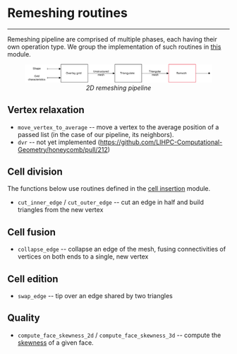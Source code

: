 # Remeshing routines

---

Remeshing pipeline are comprised of multiple phases, each having their own operation type. We group the implementation
of such routines in [this](../../honeycomb_kernels/remeshing/index.html) module.

<figure style="text-align:center">
    <img src="../images/remesh.svg" alt="2D remeshing pipeline" />
    <figcaption><i>2D remeshing pipeline</i></figcaption>
</figure>

## Vertex relaxation

- `move_vertex_to_average` -- move a vertex to the average position of a passed list (in the case of our pipeline, its
  neighbors).
- `dvr` -- not yet implemented (https://github.com/LIHPC-Computational-Geometry/honeycomb/pull/212)

## Cell division

The functions below use routines defined in the [cell insertion](../../honeycomb_kernels/cell_insertion/index.html)
module.

- `cut_inner_edge` / `cut_outer_edge` -- cut an edge in half and build triangles from the new vertex

## Cell fusion

- `collapse_edge` -- collapse an edge of the mesh, fusing connectivities of vertices on both ends to a single, new
  vertex

## Cell edition

- `swap_edge` -- tip over an edge shared by two triangles

## Quality

- `compute_face_skewness_2d` / `compute_face_skewness_3d` -- compute the [skewness][SKW] of a given face.

[SKW]: https://ansyshelp.ansys.com/public/account/secured?returnurl=//////Views/Secured/corp/v242/en/wb_msh/msh_skewness.html
